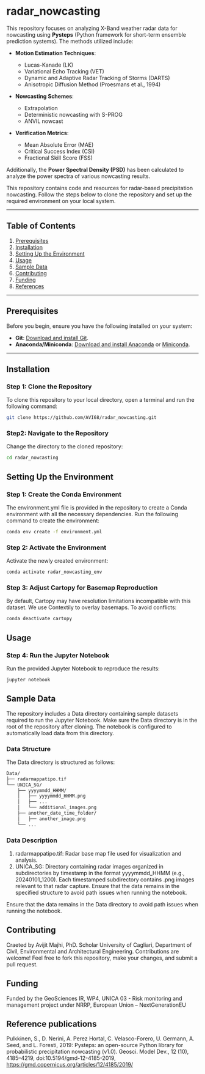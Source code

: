 # radar_nowcasting

This repository focuses on analyzing X-Band weather radar data for nowcasting using **Pysteps** (Python framework for short-term ensemble prediction systems). The methods utilized include:

- **Motion Estimation Techniques**:
  - Lucas-Kanade (LK)
  - Variational Echo Tracking (VET)
  - Dynamic and Adaptive Radar Tracking of Storms (DARTS)
  - Anisotropic Diffusion Method (Proesmans et al., 1994)

- **Nowcasting Schemes**:
  - Extrapolation
  - Deterministic nowcasting with S-PROG
  - ANVIL nowcast

- **Verification Metrics**:
  - Mean Absolute Error (MAE)
  - Critical Success Index (CSI)
  - Fractional Skill Score (FSS)

Additionally, the **Power Spectral Density (PSD)** has been calculated to analyze the power spectra of various nowcasting results.

This repository contains code and resources for radar-based precipitation nowcasting. Follow the steps below to clone the repository and set up the required environment on your local system.

---

## Table of Contents
1. [Prerequisites](#prerequisites)
2. [Installation](#installation)
3. [Setting Up the Environment](#setting-up-the-environment)
4. [Usage](#usage)
5. [Sample Data](#sample-data)
6. [Contributing](#contributing)
7. [Funding](#funding)
8. [References](#references)

---

## Prerequisites

Before you begin, ensure you have the following installed on your system:

- **Git**: [Download and install Git](https://git-scm.com/downloads).
- **Anaconda/Miniconda**: [Download and install Anaconda](https://www.anaconda.com/products/distribution) or [Miniconda](https://docs.conda.io/en/latest/miniconda.html).

---

## Installation

### Step 1: Clone the Repository
To clone this repository to your local directory, open a terminal and run the following command:
```bash
git clone https://github.com/AVI68/radar_nowcasting.git
```


### Step2: Navigate to the Repository
Change the directory to the cloned repository:
```bash
cd radar_nowcasting
```

## Setting Up the Environment

### Step 1: Create the Conda Environment
The environment.yml file is provided in the repository to create a Conda environment with all the necessary dependencies. Run the following command to create the environment:
```bash
conda env create -f environment.yml
```

### Step 2: Activate the Environment
Activate the newly created environment:

```bash
conda activate radar_nowcasting_env
```

### Step 3: Adjust Cartopy for Basemap Reproduction
By default, Cartopy may have resolution limitations incompatible with this dataset. We use Contextily to overlay basemaps. To avoid conflicts:

```bash
conda deactivate cartopy
```

## Usage

### Step 4: Run the Jupyter Notebook
Run the provided Jupyter Notebook to reproduce the results:
```bash
jupyter notebook
```

## Sample Data
The repository includes a Data directory containing sample datasets required to run the Jupyter Notebook. Make sure the Data directory is in the root of the repository after cloning. The notebook is configured to automatically load data from this directory.
### Data Structure
The Data directory is structured as follows:
```bash
Data/
├── radarmappatipo.tif
└── UNICA_SG/
    ├── yyyymmdd_HHMM/
    │   ├── yyyymmdd_HHMM.png
    │   ├── ...
    │   └── additional_images.png
    ├── another_date_time_folder/
    │   ├── another_image.png
    └── ...
```
### Data Description
1. radarmappatipo.tif: Radar base map file used for visualization and analysis.
2. UNICA_SG: Directory containing radar images organized in subdirectories by timestamp in the format yyyymmdd_HHMM (e.g., 20240101_1200).
	Each timestamped subdirectory contains .png images relevant to that radar capture.
Ensure that the data remains in the specified structure to avoid path issues when running the notebook.

Ensure that the data remains in the Data directory to avoid path issues when running the notebook.


## Contributing
Craeted by Avijit Majhi, PhD. Scholar University of Cagliari, Department of Civil, Environmental and Architectural Engineering.
Contributions are welcome! Feel free to fork this repository, make your changes, and submit a pull request.
## Funding
Funded by the GeoSciences IR, WP4, UNICA 03 - Risk monitoring and management project under NRRP, European Union – NextGenerationEU 

## Reference publications

Pulkkinen, S., D. Nerini, A. Perez Hortal, C. Velasco-Forero, U. Germann, A. Seed, and L. Foresti, 2019: Pysteps: an open-source Python library for probabilistic precipitation nowcasting (v1.0). Geosci. Model Dev., 12 (10), 4185–4219, doi:10.5194/gmd-12-4185-2019, https://gmd.copernicus.org/articles/12/4185/2019/
